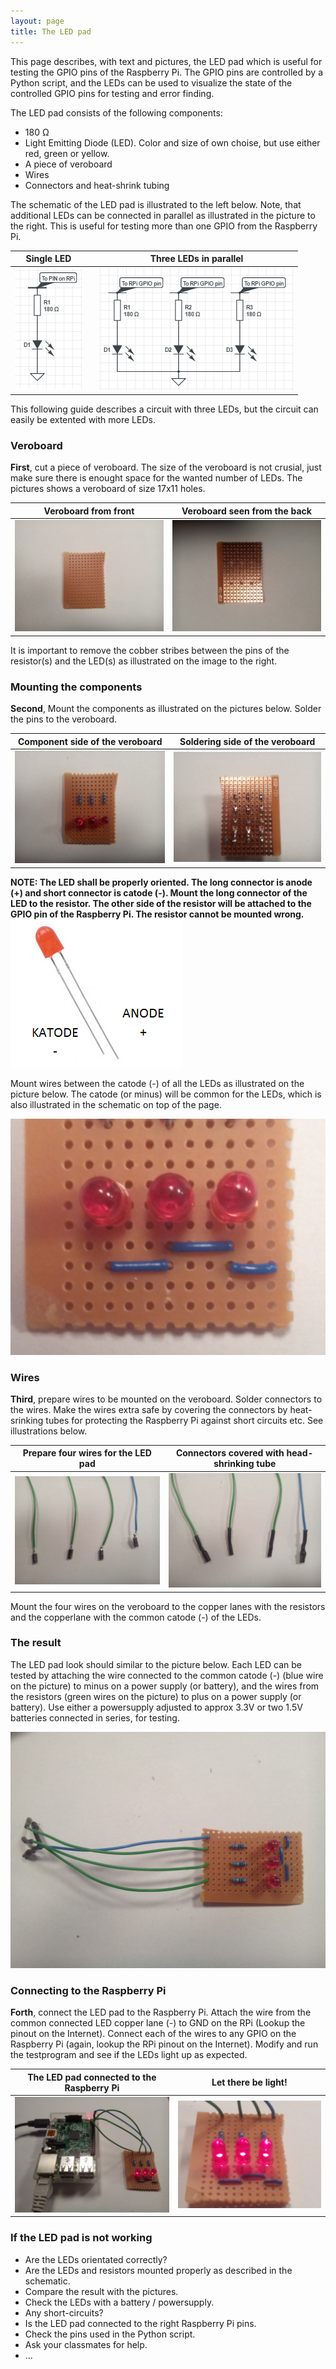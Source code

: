 ```yaml
---
layout: page
title: The LED pad
---
```

This page describes, with text and pictures, the LED pad which is useful for testing the GPIO pins of the Raspberry Pi. The GPIO pins are controlled by a Python script, and the LEDs can be used to visualize the state of the controlled GPIO pins for testing and error finding.  

The LED pad consists of the following components:

* 180 &Omega;
* Light Emitting Diode (LED). Color and size of own choise, but use either red, green or yellow.
* A piece of veroboard
* Wires
* Connectors and heat-shrink tubing

The schematic of the LED pad is illustrated to the left below. Note, that additional LEDs can be connected in parallel as illustrated in the picture to the right. This is useful for testing more than one GPIO from the Raspberry Pi.

| Single LED        |   | Three LEDs in parallel |
|:-----------------:|---|:----------------------:|
|![Single LED][Sch_Single]|   |![Parallel LEDs][Sch_Parallel]|

[Sch_Single]: pics/LED_Circuit_Simple.png "Single LED"
[Sch_Parallel]: pics/LED_Circuit_Many_LEDs.png "LEDs mounted in parallel"

This following guide describes a circuit with three LEDs, but the circuit can easily be extented with more LEDs.

### Veroboard
__First__, cut a piece of veroboard. The size of the veroboard is not crusial, just make sure there is enought space for the wanted number of LEDs. The pictures shows a veroboard of size 17x11 holes. 

| Veroboard from front | Veroboard seen from the back|
|:--------------------:|:---------------------------:|
|<img src="pics/IMG_20160902_221739.jpg" alt="The used veroboard" width="400" />|<img src="pics/IMG_20160902_222211.jpg" alt="Veroboard seen from back" width="400" /> |

It is important to remove the cobber stribes between the pins of the resistor(s) and the LED(s) as illustrated on the image to the right.

### Mounting the components
__Second__, Mount the components as illustrated on the pictures below. Solder the pins to the veroboard.

| Component side of the veroboard | Soldering side of the veroboard |
|:-------------------------------:|:-------------------------------:|
|<img src="pics/IMG_20160902_222758.jpg" alt="Component side" width="400" />|<img src="pics/IMG_20160902_223816.jpg" alt="Soldering side" width="400" /> |

__NOTE: The LED shall be properly oriented. The long connector is anode (+) and short connector is catode (-). Mount the long connector of the LED to the resistor. The other side of the resistor will be attached to the GPIO pin of the Raspberry Pi. The resistor cannot be mounted wrong.__
![LED pins](pics/Lysdiode-benforbindelse.png "LED Pinout")

Mount wires between the catode (-) of all the LEDs as illustrated on the picture below. The catode (or minus) will be common for the LEDs, which is also illustrated in the schematic on top of the page.

![Commond catode](pics/IMG_20160903_022451.jpg "Catode connected on all the LEDs")

### Wires
__Third__, prepare wires to be mounted on the veroboard. Solder connectors to the wires. Make the wires extra safe by covering the connectors by heat-srinking tubes for protecting the Raspberry Pi against short circuits etc. See illustrations below.

| Prepare four wires for the LED pad | Connectors covered with head-shrinking tube |
|:-------------------------------:|:-------------------------------:|
|<img src="pics/IMG_20160902_224823.jpg" alt="Wires with connectors" width="400" />|<img src="pics/IMG_20160902_225504.jpg" alt="Connectors covered by heat-shrinking tube" width="400" /> |

Mount the four wires on the veroboard to the copper lanes with the resistors and the copperlane with the common catode (-) of the LEDs. 

### The result
The LED pad look should similar to the picture below. Each LED can be tested by attaching the wire connected to the common catode (-) (blue wire on the picture) to minus on a power supply (or battery), and the wires from the resistors (green wires on the picture) to plus on a power supply (or battery). Use either a powersupply adjusted to approx 3.3V or two 1.5V batteries connected in series, for testing.

![The result](pics/IMG_20160903_023344.jpg "The LED pad with three LEDs mounted")

### Connecting to the Raspberry Pi 
__Forth__, connect the LED pad to the Raspberry Pi. Attach the wire from the common connected LED copper lane (-) to GND on the RPi (Lookup the pinout on the Internet). Connect each of the wires to any GPIO on the Raspberry Pi (again, lookup the RPi pinout on the Internet). Modify and run the testprogram and see if the LEDs light up as expected. 


| The LED pad connected to the Raspberry Pi | Let there be light! |
|:-------------------------------:|:-------------------------------:|
|<img src="pics/IMG_20160902_231728.jpg" alt="LED pad connected to the RPi" width="400" />|<img src="pics/IMG_20160902_231910.jpg" alt="And the LEDs are working!" width="400" /> |

### If the LED pad is not working
* Are the LEDs orientated correctly? 
* Are the LEDs and resistors mounted properly as described in the schematic.
* Compare the result with the pictures.
* Check the LEDs with a battery / powersupply.
* Any short-circuits?
* Is the LED pad connected to the right Raspberry Pi pins.
* Check the pins used in the Python script.
* Ask your classmates for help.
* ... 
